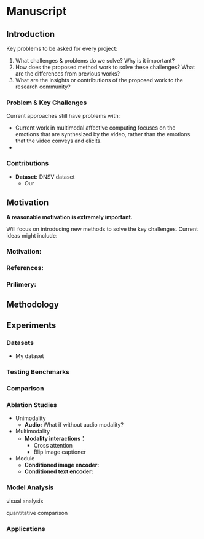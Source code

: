 # Manuscript

## Introduction
Key problems to be asked for every project:
1.  What challenges & problems do we solve? Why is it important?
2.  How does the proposed method work to solve these challenges? What are the differences from previous works?
3. What are the insights or contributions of the proposed work to the research community?
### Problem & Key Challenges
Current approaches still have problems with:
- Current work in multimodal affective computing focuses on the emotions that are synthesized by the video, rather than the emotions that the video conveys and elicits.
- 
### Contributions
- **Dataset:** DNSV dataset
  - Our 

## Motivation
**A reasonable motivation is extremely important.**

Will focus on introducing new methods to solve the key challenges. Current ideas might include:
### Motivation:

### References:

### Prilimery:


## Methodology


## Experiments
### Datasets
- My dataset
### Testing Benchmarks

### Comparison

### Ablation Studies
- Unimodality
  - **Audio:** What if without audio modality?
- Multimodality
  - **Modality interactions：**
    - Cross attention
    - Blip image captioner
- Module
  - **Conditioned image encoder:**
  - **Conditioned text encoder:**
### Model Analysis
visual analysis

quantitative comparison

### Applications

